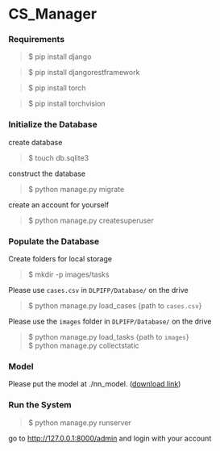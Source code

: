 # CS_Manager

### Requirements
> $ pip install django

> $ pip install djangorestframework

> $ pip install torch

> $ pip install torchvision

### Initialize the Database
create database
> $ touch db.sqlite3

construct the database
> $ python manage.py migrate

create an account for yourself
> $ python manage.py createsuperuser

### Populate the Database
Create folders for local storage
> $ mkdir -p images/tasks

Please use `cases.csv` in `DLPIFP/Database/` on the drive
> $ python manage.py load_cases {path to `cases.csv`}

Please use the `images` folder in `DLPIFP/Database/` on the drive
> $ python manage.py load_tasks {path to `images`}  
> $ python manage.py collectstatic

### Model
Please put the model at ./nn_model. ([download link](https://drive.google.com/file/d/10At8oja9Lga58Lyr1uHkx4FYWQTVp4FP/view?usp=share_link))

### Run the System
> $ python manage.py runserver

go to http://127.0.0.1:8000/admin and login with your account
